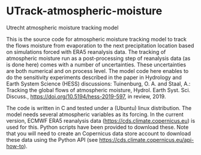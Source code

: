# UTrack-atmospheric-moisture
Utrecht atmospheric moisture tracking model

This is the source code for atmospheric moisture tracking model to track the flows moisture from evaporation to the next precipitation location based on simulations forced with ERA5 reanalysis data.
The tracking of atmospheric moisture run as a post-processing step of reanalysis data (as is done here) comes with a number of uncertainties. These uncertainties are both numerical and on process level.
The model code here enables to do the sensitivity experiments described in the paper in Hydrology and Earth System Science (HESS) discussions:  Tuinenburg, O. A. and Staal, A.: Tracking the global flows of atmospheric moisture, Hydrol. Earth Syst. Sci. Discuss., https://doi.org/10.5194/hess-2019-597, in review, 2019.

The code is written in C and tested under a (Ubuntu) linux distribution. The model needs several atmospheric variables as its forcing. In the current version, ECMWF ERA5 reanalysis data (https://cds.climate.copernicus.eu) is used for this. Python scripts have been provided to download these. Note that you will need to create an Copernicus data store account to download these data using the Python API (see https://cds.climate.copernicus.eu/api-how-to).
